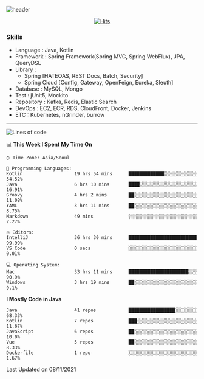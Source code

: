 <!-- Github Profile Readme로 프로필 꾸미기 : https://zzsza.github.io/development/2020/07/10/make-github-profile-readme/ -->

<!-- github theme -->
  <!-- 
    ![header](https://capsule-render.vercel.app/api?type=slice&color=e0f0e3&height=150&section=header&text=beasy&fontSize=45)
  -->
  ![header](https://capsule-render.vercel.app/api?type=soft&color=e0f0e3&height=150&section=header&text=Choi-YongSeok&fontSize=55&animation=twinkling)


<!-- hits count : https://hits.seeyoufarm.com/ -->
<div align=center>
    
  [![Hits](https://hits.seeyoufarm.com/api/count/incr/badge.svg?url=https%3A%2F%2Fgithub.com%2Fchoi-ys&count_bg=%2379C83D&title_bg=%23555555&icon=&icon_color=%23E7E7E7&title=hits&edge_flat=false)](https://hits.seeyoufarm.com)

</div>


<!-- Committed Top Lang -->
<div align=center>
</div>


### Skills
 - Language : Java, Kotlin
 - Framework : Spring Framework(Spring MVC, Spring WebFlux), JPA, QueryDSL
 - Library : 
   - Spring [HATEOAS, REST Docs, Batch, Security]
   - Spring Cloud [Config, Gateway, OpenFeign, Eureka, Sleuth]
 - Database : MySQL, Mongo
 - Test : jUnit5, Mockito
 - Repository : Kafka, Redis, Elastic Search
 - DevOps : EC2, ECR, RDS, CloudFront, Docker, Jenkins
 - ETC : Kubernetes, nGrinder, burrow

---

<!--START_SECTION:waka-->
![Lines of code](https://img.shields.io/badge/From%20Hello%20World%20I%27ve%20Written-231614%20lines%20of%20code-blue)

📊 **This Week I Spent My Time On** 

```text
⌚︎ Time Zone: Asia/Seoul

💬 Programming Languages: 
Kotlin                   19 hrs 54 mins      █████████████░░░░░░░░░░░░   54.52% 
Java                     6 hrs 10 mins       ████░░░░░░░░░░░░░░░░░░░░░   16.91% 
Groovy                   4 hrs 2 mins        ██░░░░░░░░░░░░░░░░░░░░░░░   11.08% 
YAML                     3 hrs 11 mins       ██░░░░░░░░░░░░░░░░░░░░░░░   8.75% 
Markdown                 49 mins             ░░░░░░░░░░░░░░░░░░░░░░░░░   2.27%

🔥 Editors: 
IntelliJ                 36 hrs 30 mins      █████████████████████████   99.99% 
VS Code                  0 secs              ░░░░░░░░░░░░░░░░░░░░░░░░░   0.01%

💻 Operating System: 
Mac                      33 hrs 11 mins      ██████████████████████░░░   90.9% 
Windows                  3 hrs 19 mins       ██░░░░░░░░░░░░░░░░░░░░░░░   9.1%

```

**I Mostly Code in Java** 

```text
Java                     41 repos            █████████████████░░░░░░░░   68.33% 
Kotlin                   7 repos             ███░░░░░░░░░░░░░░░░░░░░░░   11.67% 
JavaScript               6 repos             ██░░░░░░░░░░░░░░░░░░░░░░░   10.0% 
Vue                      5 repos             ██░░░░░░░░░░░░░░░░░░░░░░░   8.33% 
Dockerfile               1 repo              ░░░░░░░░░░░░░░░░░░░░░░░░░   1.67%

```



 Last Updated on 08/11/2021
<!--END_SECTION:waka-->

<!-- 
![footer](https://capsule-render.vercel.app/api?section=footer&type=slice&color=e0f0e3)
-->

